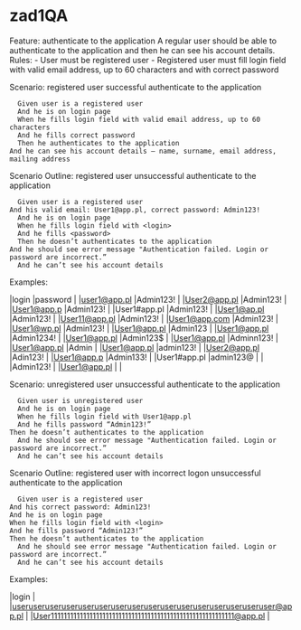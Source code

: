 # zad1QA

Feature: authenticate to the application
  	  A regular user should be able to authenticate to the application and then he can see his account details.
   		 Rules:
     		 -	User must be registered user
     		 -	Registered user must fill login field with valid email address, up to 60 characters and with correct 				password
      
Scenario: registered user successful authenticate to the application

	  Given user is a registered user 
	  And he is on login page
	  When he fills login field with valid email address, up to 60 characters
	  And he fills correct password 
	  Then he authenticates to the application
    And he can see his account details – name, surname, email address, mailing address

Scenario Outline: registered user unsuccessful authenticate to the application 

	  Given user is a registered user 
    And his valid email: User1@app.pl, correct password: Admin123!
	  And he is on login page
	  When he fills login field with <login>
	  And he fills <password>	
	  Then he doesn’t authenticates to the application
    And he should see error message "Authentication failed. Login or password are incorrect.”
	  And he can’t see his account details 

Examples:

|login	          |password   |
|user1@app.pl	    |Admin123!  |
|User2@app.pl	    |Admin123!  |
|User1@app.p	    |Admin123!  |
|User1#app.pl	    |Admin123!  |
|User1@ap.pl	    |Admin123!  |
|User11@app.pl	  |Admin123!  |
|User1@app.com	  |Admin123!  |
|User1@wp.pl	    |Admin123!  | 
|User1@app.pl	    |Admin123   |
|User1@app.pl	    |Admin1234! |
|User1@app.pl	    |Admin123$  |
|User1@app.pl	    |Adminn123! |
|User1@app.pl	    |Admin      |
|User1@app.pl	    |admin123!  |
|User2@app.pl	    |Adin123!   |
|User1@app.p	    |Admin133!  |
|User1#app.pl	    |admin123@  |
|	                |Admin123!  |
|User1@app.pl	    |           |

Scenario: unregistered user unsuccessful authenticate to the application 

	  Given user is unregistered user
	  And he is on login page
	  When he fills login field with User1@app.pl
	  And he fills password “Admin123!”
    Then he doesn’t authenticates to the application
	  And he should see error message "Authentication failed. Login or password are incorrect.”
	  And he can’t see his account details

Scenario Outline: registered user with incorrect logon unsuccessful authenticate to the application 

	  Given user is a registered user 
    And his correct password: Admin123!
  	And he is on login page
  	When he fills login field with <login>
  	And he fills password “Admin123!”
    Then he doesn’t authenticates to the application
	  And he should see error message "Authentication failed. Login or password are incorrect.”
	  And he can’t see his account details 

Examples:

|login                                                                      |
|useruseruseruseruseruseruseruseruseruseruseruseruseruseruseruser@app.pl    |
|User111111111111111111111111111111111111111111111111111111111@app.pl       |


